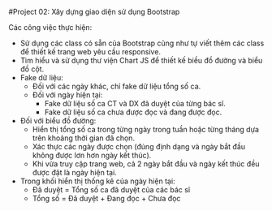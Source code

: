 #Project 02: Xây dựng giao diện sử dụng Bootstrap

Các công việc thực hiện:
- Sử dụng các class có sẵn của Bootstrap cũng như tự viết thêm các class để thiết kế trang web yêu cầu responsive.
- Tìm hiểu và sử dụng thư viện Chart JS để thiết kế biều đồ đường và biểu đồ cột.
- Fake dữ liệu:
    - Đối với các ngày khác, chỉ fake dữ liệu tổng số ca.
    - Đối với ngày hiện tại:
        - Fake dữ liệu số ca CT và DX đã duyệt của từng bác sĩ.
        - Fake dữ liệu số ca chưa được đọc và đang được đọc.
- Đối với biểu đồ đường: 
    - Hiển thị tổng số ca trong từng ngày trong tuần hoặc từng tháng dựa trên khoảng thời gian đã chọn.
    - Xác thực các ngày được chọn (đúng định dạng và ngày bắt đầu không được lơn hơn ngày kết thúc).
    - Khi vừa truy cập trang web, cả 2 ngày bắt đầu và ngày kết thúc đều được đặt là ngày hiện tại.
- Trong khối hiển thị thống kê của ngày hiện tại:
    - Đã duyệt = Tổng số ca đã duyệt của các bác sĩ
    - Tổng số = Đã duyệt + Đang đọc + Chưa đọc